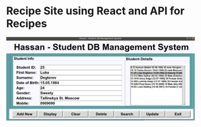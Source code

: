 # Recipe Site using React and API for Recipes

![Alt text](https://github.com/Hassan-Mallah/StudentsPySQL/blob/master/Screenshot.png)
